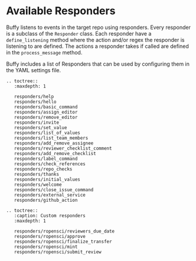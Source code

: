 Available Responders
====================

Buffy listens to events in the target repo using responders. Every responder is a subclass of the `Responder` class.
Each responder have a `define_listening` method where the action and/or regex the responder is listening to are defined.
The actions a responder takes if called are defined in the `process_message` method.

Buffy includes a list of Responders that can be used by configuring them in the YAML settings file.


```eval_rst
.. toctree::
   :maxdepth: 1

   responders/help
   responders/hello
   responders/basic_command
   responders/assign_editor
   responders/remove_editor
   responders/invite
   responders/set_value
   responders/list_of_values
   responders/list_team_members
   responders/add_remove_assignee
   responders/reviewer_checklist_comment
   responders/add_remove_checklist
   responders/label_command
   responders/check_references
   responders/repo_checks
   responders/thanks
   responders/initial_values
   responders/welcome
   responders/close_issue_command
   responders/external_service
   responders/github_action
```

```eval_rst
.. toctree::
   :caption: Custom responders
   :maxdepth: 1

   responders/ropensci/reviewers_due_date
   responders/ropensci/approve
   responders/ropensci/finalize_transfer
   responders/ropensci/mint
   responders/ropensci/submit_review
```

